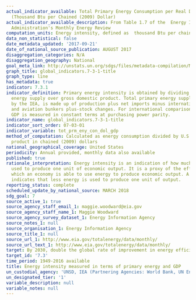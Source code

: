 ```yaml
---
actual_indicator_available: Total Primary Energy Consumption per Real Dollar of GDP
  (Thousand Btu per Chained (2009) Dollar)
actual_indicator_available_description: From Table 1.7 of the  Energy Information
  Administration's Monthly Energy Review
computation_units: Energy intensity, defined as  thousand Btu per chained (2009) dollar
data_non_statistical: false
date_metadata_updated: '2017-09-21'
date_of_national_source_publication: AUGUST 2017
disaggregation_categories: N/A
disaggregation_geography: National
goal_meta_link: http://unstats.un.org/sdgs/files/metadata-compilation/Metadata-Goal-7.pdf
graph_title: global_indicators.7-3-1-title
graph_type: line
has_metadata: true
indicator: 7.3.1
indicator_definition: Primary energy intensity is obtained by dividing total primary
  energy supply over gross domestic product. Total primary energy supply, as defined
  by the IEA, is made up of production plus net imports minus international marine
  and aviation bunkers plus-stock changes. For international comparison purposes,
  GDP is measured in constant terms at purchasing power parity.
indicator_name: global_indicators.7-3-1-title
indicator_sort_order: 07-03-01
indicator_variable: tot_prm_eny_con_dol_gdp
method_of_computation: Calculated as energy consumption divided by U.S. gross domestic
  product in chained (2009) dollars
national_geographical_coverage: United States
periodicity: Annual provided, monthly data also available
published: true
rationale_interpretation: Energy intensity is an indication of how much energy is
  used to produce one unit of economic output. It is a proxy of the efficiency with
  which an economy is able to use energy to produce economic output. A lower ratio
  indicates that less energy is used to produce one unit of output.
reporting_status: complete
scheduled_update_by_national_source: MARCH 2018
sdg_goal: 7
source_active_1: true
source_agency_staff_email_1: maggie.woodward@eia.gov
source_agency_staff_name_1: Maggie Woodward
source_agency_survey_dataset_1: Energy Information Agency
source_notes_1: null
source_organisation_1: Energy Information Agency
source_title_1: null
source_url_1: http://www.eia.gov/totalenergy/data/monthly/
source_url_text_1: http://www.eia.gov/totalenergy/data/monthly/
target: By 2030, double the global rate of improvement in energy efficiency.
target_id: '7.3'
time_period: 1949-2016 available
title: Energy intensity measured in terms of primary energy and GDP
un_custodial_agency: 'UNSD, IEA (Partnering Agencies: World Bank, UN Energy)'
un_designated_tier: '1'
variable_description: null
variable_notes: null
---
```

